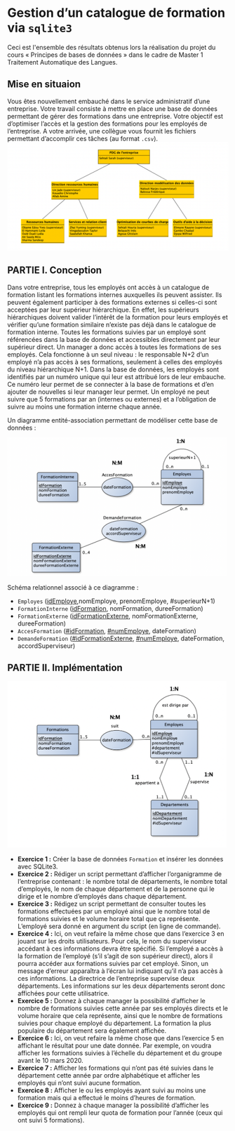 # Gestion d’un catalogue de formation via `sqlite3`

Ceci est l'ensemble des résultats obtenus lors la réalisation du projet du cours « Principes de bases de données » dans le cadre de Master 1 Traitement Automatique des Langues.

## Mise en situaion
Vous êtes nouvellement embauché dans le service administratif d’une entreprise. Votre travail consiste à mettre en place une base de données permettant de gérer des formations dans une entreprise. Votre objectif est d’optimiser l’accès et la gestion des formations pour les employés de l’entreprise. A votre arrivée, une collègue vous fournit les fichiers permettant d’accomplir ces tâches (au format `.csv`).
 <img src="graphes/Organigramme_p2.png" alt="drawing" width="700"/>

## PARTIE I. Conception
Dans votre entreprise, tous les employés ont accès à un catalogue de formation listant les formations internes auxquelles ils peuvent assister. Ils peuvent également participer à des formations externes si celles-ci sont acceptées par leur supérieur hiérarchique. En effet, les supérieurs hiérarchiques doivent valider l’intérêt de la formation pour leurs employés et vérifier qu’une formation similaire n’existe pas déjà dans le catalogue de formation interne. Toutes les formations suivies par un employé sont référencées dans la base de données et accessibles directement par leur supérieur direct. Un manager a donc accès à toutes les formations de ses employés. Cela fonctionne à un seul niveau : le responsable N+2 d’un employé n’a pas accès à ses formations, seulement à celles des employés du niveau hiérarchique N+1.
Dans la base de données, les employés sont identifiés par un numéro unique qui leur est attribué lors de leur embauche. Ce numéro leur permet de se connecter à la base de formations et d’en ajouter de nouvelles si leur manager leur permet. Un employé ne peut suivre que 5 formations par an (internes ou externes) et a l’obligation de suivre au moins une formation interne chaque année.

Un diagramme entité-association permettant de modéliser cette base de données : 

 <img src="graphes/Modelisation_p1.png" alt="drawing" width="500"/>
 
Schéma relationnel associé à ce diagramme :
- `Employes` (<ins>idEmploye</ins>,nomEmploye, prenomEmploye, #superieurN+1)
- `FormationInterne` (<ins>idFormation</ins>, nomFormation, dureeFormation)
- `FormationExterne` (<ins>idFormationExterne</ins>, nomFormationExterne, dureeFormation) 
- `AccesFormation` (<ins>#idFormation</ins>, <ins>#numEmploye</ins>, dateFormation)
- `DemandeFormation` (<ins>#idFormationExterne</ins>, <ins>#numEmploye</ins>, dateFormation, accordSuperviseur)

## PARTIE II. Implémentation
<img src="graphes/Modelisation_p2.png" alt="drawing" width="500"/>

- **Exercice 1 :** Créer la base de données `Formation` et insérer les données avec SQLite3.
- **Exercice 2 :** Rédiger un script permettant d’afficher l’organigramme de l’entreprise contenant : le nombre total de départements, le nombre total d’employés, le nom de chaque département et de la personne qui le dirige et le nombre d’employés dans chaque département.
- **Exercice 3 :** Rédigez un script permettant de consulter toutes les formations effectuées par un employé ainsi que le nombre total de formations suivies et le volume horaire total que ça représente. L’employé sera donné en argument du script (en ligne de commande).
- **Exercice 4 :** Ici, on veut refaire la même chose que dans l’exercice 3 en jouant sur les droits utilisateurs. Pour cela, le nom du superviseur accédant à ces informations devra être spécifié. Si l’employé a accès à la formation de l’employé (s’il s’agit de son supérieur direct), alors il pourra accéder aux formations suivies par cet employé. Sinon, un message d’erreur apparaîtra à l’écran lui indiquant qu’il n’a pas accès à ces informations. La directrice de l’entreprise supervise deux départements. Les informations sur les deux départements seront donc affichées pour cette utilisatrice.
- **Exercice 5 :** Donnez à chaque manager la possibilité d’afficher le nombre de formations suivies cette année par ses employés directs et le volume horaire que cela représente, ainsi que le nombre de formations suivies pour chaque employé du département. La formation la plus populaire du département sera également affichée.
- **Exercice 6 :** Ici, on veut refaire la même chose que dans l’exercice 5 en affichant le résultat pour une date donnée. Par exemple, on voudra afficher les formations suivies à l’échelle du département et du groupe avant le 10 mars 2020.
- **Exercice 7 :** Afficher les formations qui n’ont pas été suivies dans le département cette année par ordre alphabétique et afficher les employés qui n’ont suivi aucune formation.
- **Exercice 8 :** Afficher le ou les employés ayant suivi au moins une formation mais qui a effectué le moins d’heures de formation.
- **Exercice 9 :** Donnez à chaque manager la possibilité d’afficher les employés qui ont rempli leur quota de formation pour l’année (ceux qui ont suivi 5 formations).
